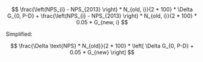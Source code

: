 $$
\frac{\left(NPS_{i} - NPS_{2013} \right) * N_{old, i}}{2 * 100} * \Delta G_{0, P-D} + \frac{\left(NPS_{i} - NPS_{2013} \right) * N_{old, i}}{2 * 100} * 0.05 * G_{new, i}
$$

Simplified:

$$
\frac{\Delta \text{NPS} * N_{old}}{2 * 100} * \left[ \Delta G_{0, P-D} + 0.05 * G_{new} \right]
$$
